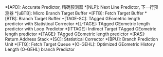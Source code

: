 *[APD]: Accurate Predictor, 精确预测器
*[NLP]: Next Line Predictor, 下一行预测器
*[uBTB]: Micro Branch Target Buffer
*[FTB]: Fetch Target Buffer
*[BTB]: Branch Target Buffer
*[TAGE-SC]: TAgged GEometric length predictor with Statistical Corrector
*[L-TAGE]: TAgged GEometric length predictor with Loop Predictor
*[ITTAGE]: Indirect Target TAgged GEometric length predictor
*[TAGE]: TAgged GEometric length predictor
*[RAS]: Return Address Stack
*[SC]: Statistical Corrector
*[BPU]: Branch Prediction Unit
*[FTQ]: Fetch Target Queue
*[O-GEHL]: Optimized GEometric History Length (O-GEHL) branch Predictor
